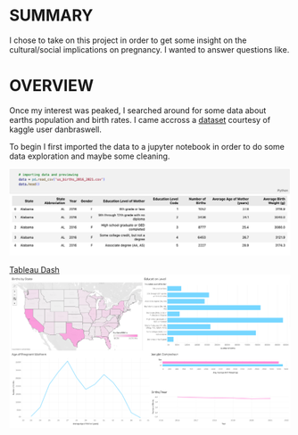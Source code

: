 # SUMMARY
I chose to take on this project in order to get some insight on the cultural/social implications on pregnancy. I wanted to answer questions like.
# OVERVIEW
Once my interest was peaked, I searched around for some data about earths population and birth rates. I came accross a [dataset](https://www.kaggle.com/datasets/danbraswell/temporary-us-births) courtesy of kaggle user danbraswell. 

To begin I first imported the data to a jupyter notebook in order to do some data exploration and maybe some cleaning.

![Data Preview](https://github.com/JBBrian/US-Births/blob/9a861177d31c5a25ba955ef0b181188282daa98b/DATA-PREVIEW.png)

[Tableau Dash](https://public.tableau.com/app/profile/brian.tapia/viz/USBirthsData/Dashboard1?publish=yes)
![Dash Screenshot](https://github.com/JBBrian/US-Births/blob/6f98f400754dad1568c11a5a1e408fee36cb6f48/DASH-SCREENSHOT.png)

